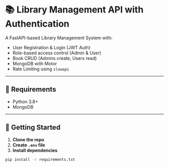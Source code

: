 # 📚 Library Management API with Authentication

A FastAPI-based Library Management System with:

- User Registration & Login (JWT Auth)
- Role-based access control (Admin & User)
- Book CRUD (Admins create, Users read)
- MongoDB with Motor
- Rate Limiting using `slowapi`

---

## 🔧 Requirements

- Python 3.8+
- MongoDB

---

## 🚀 Getting Started

1. **Clone the repo**
2. **Create `.env` file**
3. **Install dependencies**

```bash
pip install -r requirements.txt
```
